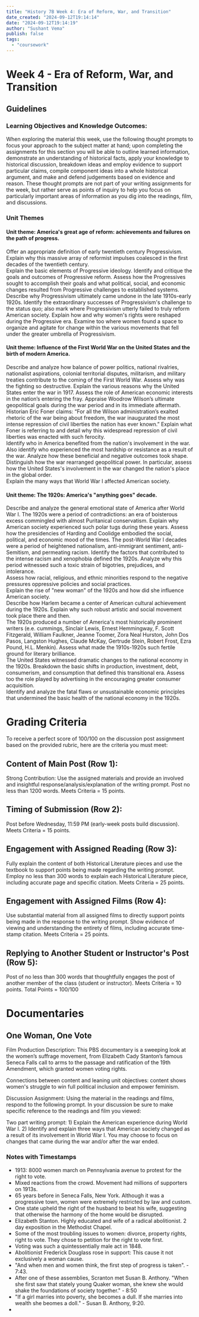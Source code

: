 ```yaml
---
title: "History 7B Week 4: Era of Reform, War, and Transition"
date_created: "2024-09-12T19:14:14"
date: "2024-09-12T19:14:19"
author: "Sushant Vema"
publish: false
tags:
  - "coursework"
---
```


# Week 4 - Era of Reform, War, and Transition

## Guidelines

### Learning Objectives and Knowledge Outcomes: 
When exploring the material this week, use the following thought prompts to focus your approach to the subject matter at hand; upon completing the assignments for this section you will be able to outline learned information, demonstrate an understanding of historical facts, apply your knowledge to historical discussion, breakdown ideas and employ evidence to support particular claims, compile component ideas into a whole historical argument, and make and defend judgements based on evidence and reason.  These thought prompts are not part of your writing assignments for the week, but rather serve as points of inquiry to help you focus on particularly important areas of information as you dig into the readings, film, and discussions.

### Unit Themes
#### Unit theme: America's great age of reform: achievements and failures on the path of progress. 

Offer an appropriate definition of early twentieth century Progressivism.  Explain why this massive array of reformist impulses coalesced in the first decades of the twentieth century.  
Explain the basic elements of Progressive ideology.  Identify and critique the goals and outcomes of Progressive reform.
Assess how the Progressives sought to accomplish their goals and what political, social, and economic changes resulted from Progressive challenges to established systems.
Describe why Progressivism ultimately came undone in the late 1910s-early 1920s.  Identify the extraordinary successes of Progressivism's challenge to the status quo; also mark where Progressivism utterly failed to truly reform American society.
Explain how and why women's rights were reshaped during the Progressive era.  Examine too where women found a space to organize and agitate for change within the various movements that fell under the greater umbrella of Progressivism.  

#### Unit theme: Influence of the First World War on the United States and the birth of modern America. 

Describe and analyze how balance of power politics, national rivalries, nationalist aspirations, colonial territorial disputes, militarism, and military treaties contribute to the coming of the First World War.  Assess why was the fighting so destructive.
Explain the various reasons why the United States enter the war in 1917.  Assess the role of American economic interests in the nation’s entering the fray.
Appraise Woodrow Wilson’s ultimate geopolitical goals during the war period and in its immediate aftermath.
Historian Eric Foner claims: “For all the Wilson administration’s exalted rhetoric of the war being about freedom, the war inaugurated the most intense repression of civil liberties the nation has ever known.” Explain what Foner is referring to and detail why this widespread repression of civil liberties was enacted with such ferocity.  
Identify who in America benefited from the nation's involvement in the war.   Also identify who experienced the most hardship or resistance as a result of the war.  Analyze how these beneficial and negative outcomes took shape.    
Distinguish how the war rearranged geopolitical power.  In particular, assess how the United States's involvement in the war changed the nation's place in the global order.  
Explain the many ways that World War I affected American society. 

#### Unit theme: The 1920s: America's "anything goes" decade.

Describe and analyze the general emotional state of America after World War I. 
The 1920s were a period of contradictions: an era of boisterous excess commingled with almost Puritanical conservatism.  Explain why American society experienced such polar tugs during these years. 
Assess how the presidencies of Harding and Coolidge embodied the social, political, and economic mood of the times.
The post-World War I decades were a period of heightened nationalism, anti-immigrant sentiment, anti-Semitism, and permeating racism.  Identify the factors that contributed to the intense racism and xenophobia defined the 1920s.  Analyze why this period witnessed such a toxic strain of bigotries, prejudices, and intolerance.   
Assess how racial, religious, and ethnic minorities respond to the negative pressures oppressive policies and social practices.   
Explain the rise of "new woman" of the 1920s and how did she influence American society.  
Describe how Harlem became a center of American cultural achievement during the 1920s.  Explain why such robust artistic and social movement took place there and then.     
The 1920s produced a number of America's most historically prominent writers (e.e. cummings, Sinclair Lewis, Ernest Hemmingway, F. Scott Fitzgerald, William Faulkner, Jeanne Toomer, Zora Neal Hurston, John Dos Pasos, Langston Hughes, Claude McKay, Gertrude Stein, Robert Frost, Ezra Pound, H.L. Menkin).  Assess what made the 1910s-1920s such fertile ground for literary brilliance.       
The United States witnessed dramatic changes to the national economy in the 1920s.  Breakdown the basic shifts in production, investment, debt, consumerism, and consumption that defined this transitional era.  Assess too the role played by advertising in the encouraging greater consumer acquisition.  
Identify and analyze the fatal flaws or unsustainable economic principles that undermined the basic health of the national economy in the 1920s.

# Grading Criteria
To receive a perfect score of 100/100 on the discussion post assignment based on the provided rubric, here are the criteria you must meet:

## Content of Main Post (Row 1):

Strong Contribution: Use the assigned materials and provide an involved and insightful response/analysis/explanation of the writing prompt.
Post no less than 1200 words.
Meets Criteria = 15 points.

## Timing of Submission (Row 2):

Post before Wednesday, 11:59 PM (early-week posts build discussion).
Meets Criteria = 15 points.

## Engagement with Assigned Reading (Row 3):

Fully explain the content of both Historical Literature pieces and use the textbook to support points being made regarding the writing prompt.
Employ no less than 300 words to explain each Historical Literature piece, including accurate page and specific citation.
Meets Criteria = 25 points.

## Engagement with Assigned Films (Row 4):

Use substantial material from all assigned films to directly support points being made in the response to the writing prompt.
Show evidence of viewing and understanding the entirety of films, including accurate time-stamp citation.
Meets Criteria = 25 points.

## Replying to Another Student or Instructor's Post (Row 5):

Post of no less than 300 words that thoughtfully engages the post of another member of the class (student or instructor).
Meets Criteria = 10 points.
Total Points = 100/100

# Documentaries
## One Woman, One Vote
Film Production Description: This PBS documentary is a sweeping look at the women’s suffrage movement, from Elizabeth Cady Stanton’s famous Seneca Falls call to arms to the passage and ratification of the 19th Amendment, which granted women voting rights.

Connections between content and leaning unit objectives: content shows women's struggle to win full political inclusion and empower feminism.

Discussion Assignment: Using the material in the readings and films, respond to the following prompt.  In your discussion be sure to make specific reference to the readings and film you viewed:

Two part writing prompt: 1) Explain the American experience during World War I.  2) Identify and explain three ways that American society changed as a result of its involvement in World War I.  You may choose to focus on changes that came during the war and/or after the war ended.

### Notes with Timestamps
- 1913: 8000 women march on Pennsylvania avenue to protest for the right to vote. 
- Mixed reactions from the crowd. Movement had millions of supporters on 1913s. 
- 65 years before in Seneca Falls, New York. Although it was a progressive town, women were extremely restricted by law and custom. 
- One state upheld the right of the husband to beat his wife, suggesting that otherwise the harmony of the home would be disrupted. 
- Elizabeth Stanton. Highly educated and wife of a radical abolitionist. 2 day exposition in the Methodist Chapel. 
- Some of the most troubling issues to women: divorce, property rights, right to vote. They chose to petition for the right to vote first. 
- Voting was such a quintessentially male act in 1848. 
- Abolitionist Frederick Douglass rose in support: This cause it not exclusively a woman cause. 
- "And when men and women think, the first step of progress is taken". - 7:43. 
- After one of these assemblies, Scranton met Susan B. Anthony. "When she first saw that stately young Quaker woman, she knew she would shake the foundations of society together." - 8:50
- "If a girl marries into poverty, she becomes a dull. If she marries into wealth she beomes a doll." - Susan B. Anthony, 9:20. 
-

